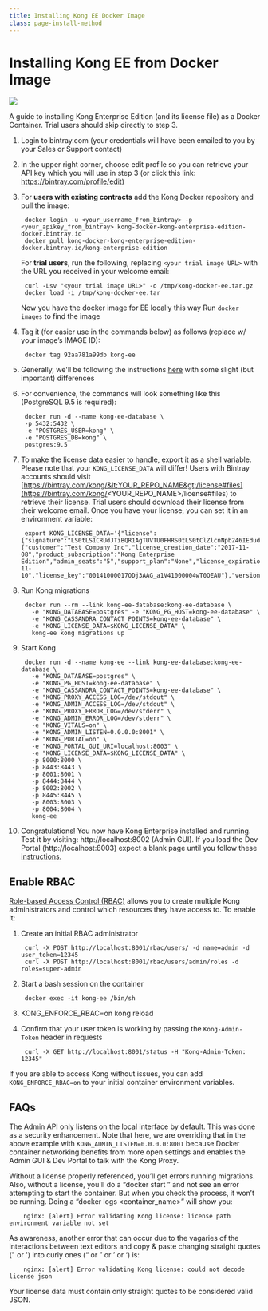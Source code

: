 ```yaml
---
title: Installing Kong EE Docker Image
class: page-install-method
---
```


# Installing Kong EE from Docker Image

<img src="/assets/images/distributions/docker.svg"/>

A guide to installing Kong Enterprise Edition (and its license file) as a Docker Container. Trial users should skip directly to step 3.

1. Login to bintray.com (your credentials will have been emailed to you by your Sales or Support contact)

2. In the upper right corner, choose edit profile so you can retrieve your API key which you will use in step 3 (or click this link: https://bintray.com/profile/edit)

3. For **users with existing contracts** add the Kong Docker repository and pull the image:

        docker login -u <your_username_from_bintray> -p <your_apikey_from_bintray> kong-docker-kong-enterprise-edition-docker.bintray.io
        docker pull kong-docker-kong-enterprise-edition-docker.bintray.io/kong-enterprise-edition

    For **trial users**, run the following, replacing `<your trial image URL>` with the URL you received in your welcome email:

        curl -Lsv "<your trial image URL>" -o /tmp/kong-docker-ee.tar.gz
        docker load -i /tmp/kong-docker-ee.tar


    Now you have the docker image for EE locally this way
    Run `docker images` to find the image

4. Tag it (for easier use in the commands below) as follows (replace w/ your image’s IMAGE ID):
        
        docker tag 92aa781a99db kong-ee

5. Generally, we'll be following the instructions [here](/install/docker/) with some slight (but important) differences

6. For convenience, the commands will look something like this (PostgreSQL 9.5 is required):

        docker run -d --name kong-ee-database \
        -p 5432:5432 \
        -e "POSTGRES_USER=kong" \
        -e "POSTGRES_DB=kong" \
        postgres:9.5

7. To make the license data easier to handle, export it as a shell variable. Please note that your `KONG_LICENSE_DATA` will differ! Users with Bintray accounts should visit [https://bintray.com/kong/&lt;YOUR_REPO_NAME&gt;/license#files](https://bintray.com/kong/<YOUR_REPO_NAME>/license#files) to retrieve their license. Trial users should download their license from their welcome email. Once you have your license, you can set it in an environment variable:

        export KONG_LICENSE_DATA='{"license":{"signature":"LS0tLS1CRUdJTiBQR1AgTUVTU0FHRS0tLS0tClZlcnNpb246IEdudVBHIHYyCgpvd0did012TXdDSFdzMTVuUWw3dHhLK01wOTJTR0tLWVc3UU16WTBTVTVNc2toSVREWk1OTFEzVExJek1MY3dTCjA0ek1UVk1OREEwc2pRM04wOHpNalZKVHpOTE1EWk9TVTFLTXpRMVRVNHpTRXMzTjA0d056VXdUTytKWUdNUTQKR05oWW1VQ21NWEJ4Q3NDc3lMQmorTVBmOFhyWmZkNkNqVnJidmkyLzZ6THhzcitBclZtcFZWdnN1K1NiKzFhbgozcjNCeUxCZzdZOVdFL2FYQXJ0NG5lcmVpa2tZS1ozMlNlbGQvMm5iYkRzcmdlWFQzek1BQUE9PQo9b1VnSgotLS0tLUVORCBQR1AgTUVTU0FHRS0tLS0tCg=","payload":{"customer":"Test Company Inc","license_creation_date":"2017-11-08","product_subscription":"Kong Enterprise Edition","admin_seats":"5","support_plan":"None","license_expiration_date":"2017-11-10","license_key":"00141000017ODj3AAG_a1V41000004wT0OEAU"},"version":1}}'

8. Run Kong migrations

        docker run --rm --link kong-ee-database:kong-ee-database \
          -e "KONG_DATABASE=postgres" -e "KONG_PG_HOST=kong-ee-database" \
          -e "KONG_CASSANDRA_CONTACT_POINTS=kong-ee-database" \
          -e "KONG_LICENSE_DATA=$KONG_LICENSE_DATA" \
          kong-ee kong migrations up

9. Start Kong

        docker run -d --name kong-ee --link kong-ee-database:kong-ee-database \
          -e "KONG_DATABASE=postgres" \
          -e "KONG_PG_HOST=kong-ee-database" \
          -e "KONG_CASSANDRA_CONTACT_POINTS=kong-ee-database" \
          -e "KONG_PROXY_ACCESS_LOG=/dev/stdout" \
          -e "KONG_ADMIN_ACCESS_LOG=/dev/stdout" \
          -e "KONG_PROXY_ERROR_LOG=/dev/stderr" \
          -e "KONG_ADMIN_ERROR_LOG=/dev/stderr" \
          -e "KONG_VITALS=on" \
          -e "KONG_ADMIN_LISTEN=0.0.0.0:8001" \
          -e "KONG_PORTAL=on" \
          -e "KONG_PORTAL_GUI_URI=localhost:8003" \
          -e "KONG_LICENSE_DATA=$KONG_LICENSE_DATA" \
          -p 8000:8000 \
          -p 8443:8443 \
          -p 8001:8001 \
          -p 8444:8444 \
          -p 8002:8002 \
          -p 8445:8445 \
          -p 8003:8003 \
          -p 8004:8004 \
          kong-ee

10. Congratulations! You now have Kong Enterprise installed and running. Test it by visiting: http://localhost:8002 (Admin GUI). If you load the Dev Portal (http://localhost:8003) expect a blank page until you follow these [instructions.](/docs/enterprise/{{page.kong_version}}/introduction/)

## Enable RBAC

[Role-based Access Control (RBAC)](https://getkong.org/docs/enterprise/latest/setting-up-admin-api-rbac/) allows you to create multiple Kong administrators and control which resources they have access to. To enable it:

1. Create an initial RBAC administrator

        curl -X POST http://localhost:8001/rbac/users/ -d name=admin -d user_token=12345
        curl -X POST http://localhost:8001/rbac/users/admin/roles -d roles=super-admin


2. Start a bash session on the container
        
        docker exec -it kong-ee /bin/sh

3. KONG_ENFORCE_RBAC=on kong reload
4. Confirm that your user token is working by passing the `Kong-Admin-Token` header in requests
        
        curl -X GET http://localhost:8001/status -H "Kong-Admin-Token: 12345"

If you are able to access Kong without issues, you can add `KONG_ENFORCE_RBAC=on` to your initial container environment variables.

## FAQs

The Admin API only listens on the local interface by default. This was done as a security enhancement. Note that here, we are overriding that in the above example with `KONG_ADMIN_LISTEN=0.0.0.0:8001` because Docker container networking benefits from more open settings and enables the Admin GUI & Dev Portal to talk with the Kong Proxy.

Without a license properly referenced, you’ll get errors running migrations. Also, without a license, you'll do a “docker start <name>” and not see an error attempting to start the container. But when you check the process, it won’t be running. Doing a “docker logs <container_name>” will show you:

        nginx: [alert] Error validating Kong license: license path environment variable not set

As awareness, another error that can occur due to the vagaries of the interactions between text editors and copy & paste changing straight quotes (" or ') into curly ones (“ or ” or ’ or ‘) is:

        nginx: [alert] Error validating Kong license: could not decode license json

Your license data must contain only straight quotes to be considered valid JSON.
